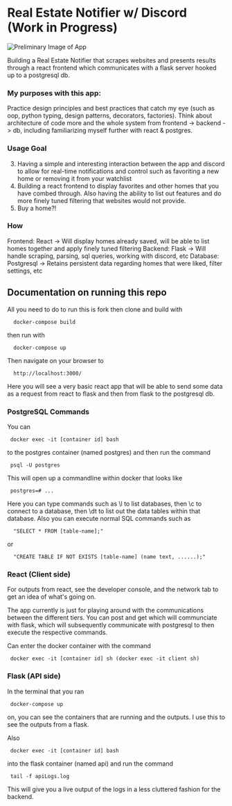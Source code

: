 # Real Estate Notifier w/ Discord (Work in Progress)

![Preliminary Image of App](https://github.com/kah-ve/realestate-discord-notifier/assets/ExploreRealEstate.png)

Building a Real Estate Notifier that scrapes websites and presents results through a react frontend which communicates with a flask server hooked up to a postgresql db.

### My purposes with this app:

Practice design principles and best practices that catch my eye (such as oop, python typing, design patterns, decorators, factories). Think about architecture of code more and the whole system from frontend -> backend -> db, including familiarizing myself further with react & postgres.

### Usage Goal

3. Having a simple and interesting interaction between the app and discord to allow for real-time notifications and control such as favoriting a new home or removing it from your watchlist
4. Building a react frontend to display favorites and other homes that you have combed through. Also having the ability to list out features and do more finely tuned filtering that websites would not provide.
5. Buy a home?!

### How

Frontend: React -> Will display homes already saved, will be able to list homes together and apply finely tuned filtering
Backend: Flask -> Will handle scraping, parsing, sql queries, working with discord, etc
Database: Postgresql -> Retains persistent data regarding homes that were liked, filter settings, etc

## Documentation on running this repo

All you need to do to run this is fork then clone and build with

      docker-compose build

then run with

      docker-compose up

Then navigate on your browser to

      http://localhost:3000/

Here you will see a very basic react app that will be able to send some data as a request from react to flask and then from flask to the postgresql db.

### PostgreSQL Commands

You can

     docker exec -it [container id] bash

to the postgres container (named postgres) and then run the command

     psql -U postgres

This will open up a commandline within docker that looks like

     postgres=# ...

Here you can type commands such as \l to list databases, then \c to connect to a database, then \dt to list out the data tables within that database. Also you can execute normal SQL commands such as

      "SELECT * FROM [table-name];"

or

      "CREATE TABLE IF NOT EXISTS [table-name] (name text, ......);"

### React (Client side)

For outputs from react, see the developer console, and the network tab to get an idea of what's going on.

The app currently is just for playing around with the communications between the different tiers. You can post and get which will communciate with flask, which will subsequently communicate with postgresql to then execute the respective commands.

Can enter the docker container with the command

     docker exec -it [container id] sh (docker exec -it client sh)

### Flask (API side)

In the terminal that you ran

     docker-compose up

on, you can see the containers that are running and the outputs. I use this to see the outputs from a flask.

Also

     docker exec -it [container id] bash

into the flask container (named api) and run the command

     tail -f apiLogs.log

This will give you a live output of the logs in a less cluttered fashion for the backend.
